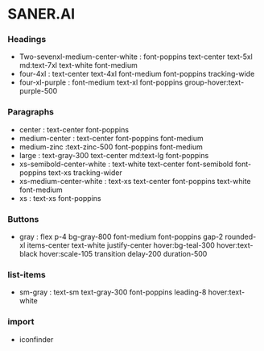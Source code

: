 # SANER.AI

### Headings

- Two-sevenxl-medium-center-white :  font-poppins text-center text-5xl md:text-7xl text-white font-medium
- four-4xl : text-center text-4xl font-medium font-poppins tracking-wide
- four-xl-purple : font-medium text-xl font-poppins group-hover:text-purple-500

### Paragraphs

- center : text-center font-poppins
- medium-center : text-center font-poppins font-medium
- medium-zinc :text-zinc-500 font-poppins font-medium
- large : text-gray-300 text-center md:text-lg font-poppins
- xs-semibold-center-white : text-white text-center font-semibold font-poppins text-xs tracking-wider
- xs-medium-center-white : text-xs text-center font-poppins text-white font-medium
- xs : text-xs font-poppins

### Buttons

- gray : flex p-4 bg-gray-800 font-medium font-poppins gap-2 rounded-xl items-center text-white justify-center hover:bg-teal-300 hover:text-black hover:scale-105 transition delay-200 duration-500

### list-items

- sm-gray : text-sm text-gray-300 font-poppins leading-8 hover:text-white

### import

- iconfinder
